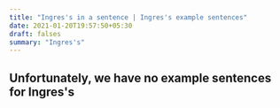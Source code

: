 ```yaml
---
title: "Ingres's in a sentence | Ingres's example sentences"
date: 2021-01-20T19:57:50+05:30
draft: falses
summary: "Ingres's"
---
```

## Unfortunately, we have no example sentences for Ingres's                 
